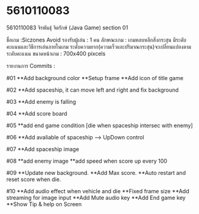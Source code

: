 # 5610110083
5610110083 จิรพันธุ์  จิตรักษ์  (Java Game) section 01
 
ชื่อเกม :Siczones Avoid
รองรับผู้เล่น : 1 คน
ลักษณะเกม : เกมหลบหลีกสิ่งกระสุน มีระดับคะแนนและวิธีการเล่นภายในเกม ระดับความยาก(ความเร็วและปริมาณกระสุน)จะเปลี่ยนแปลงตามระดับคะแนน
ขนาดหน้าเกม : 700x400 pixcels
 
รายงานการ Commits : 
 
  #01
      **Add background color 
      **Setup frame
      **Add icon of title game
  
  #02
      **Add spaceship, it can move left and right and fix background
   
  #03
      **Add enemy is falling
   
  #04
      **Add score board
   
  #05
      **add end game condition [die when spaceship intersec with enemy]
   
  #06
      **Add avaliable of spaceship --> UpDown control
   
  #07
      **Add spaceship image
   
  #08
      **add enemy image 
      **add speed when score up every 100
   
  #09
      **Update new background.
      **Add Max score.
      **Auto restart and reset score when die.
   
  #10
      **Add audio effect when vehicle and die
      **Fixed frame size
      **Add streaming for image input
      **Add Mute audio key
      **Add End game key
      **Show Tip & help  on Screen
